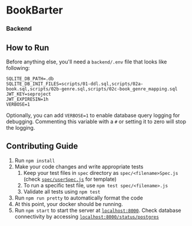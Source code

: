 # BookBarter

### Backend

## How to Run

Before anything else, you'll need a `backend/.env` file that looks like following:

```
SQLITE_DB_PATH=.db
SQLITE_DB_INIT_FILES=scripts/01-ddl.sql,scripts/02a-book.sql,scripts/02b-genre.sql,scripts/02c-book_genre_mapping.sql
JWT_KEY=seproject
JWT_EXPIRESIN=1h
VERBOSE=1
```

Optionally, you can add `VERBOSE=1` to enable database query logging for debugging.
Commenting this variable with a `#` or setting it to zero will stop the logging.

## Contributing Guide

1. Run `npm install`
1. Make your code changes and write appropriate tests
    1. Keep your test files in `spec` directory as `spec/<filename>Spec.js` (check [`spec/userSpec.js`](./spec/userSpec.js) for template)
    1. To run a specific test file, use `npm test spec/<filename>.js`
    1. Validate all tests using `npm test`
1. Run `npm run pretty` to automatically format the code
1. At this point, your docker should be running.
1. Run `npm start` to start the server at [`localhost:8000`](http://localhost:8000). Check database connectivity by accessing [`localhost:8000/status/postgres`](http://localhost:8000/status/postgres)
